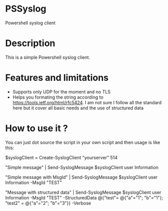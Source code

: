 # PSSyslog
Powershell syslog client

Description
===========
This is a simple Powershell syslog client.

Features and limitations
=========================
 - Supports only UDP for the moment and no TLS
 - Helps you formating the string according to https://tools.ietf.org/html/rfc5424. I am not sure I follow all the standard here but it cover all basic needs and the use of structured data
 
How to use it ?
===============
You can just dot source the script in your own script and then usage is like this:

$syslogClient = Create-SyslogClient "yourserver" 514

"Simple message" | Send-SyslogMessage $syslogClient user Information

"Simple message with MsgId" | Send-SyslogMessage $syslogClient user Information -MsgId "TEST"

"Message with structured data" | Send-SyslogMessage $syslogClient user Information -MsgId "TEST" -StructuredData @{"test"= @{"a"="1"; "b"="1"}; "test2" = @{"a"="2"; "b"="3"}} -Verbose


 


